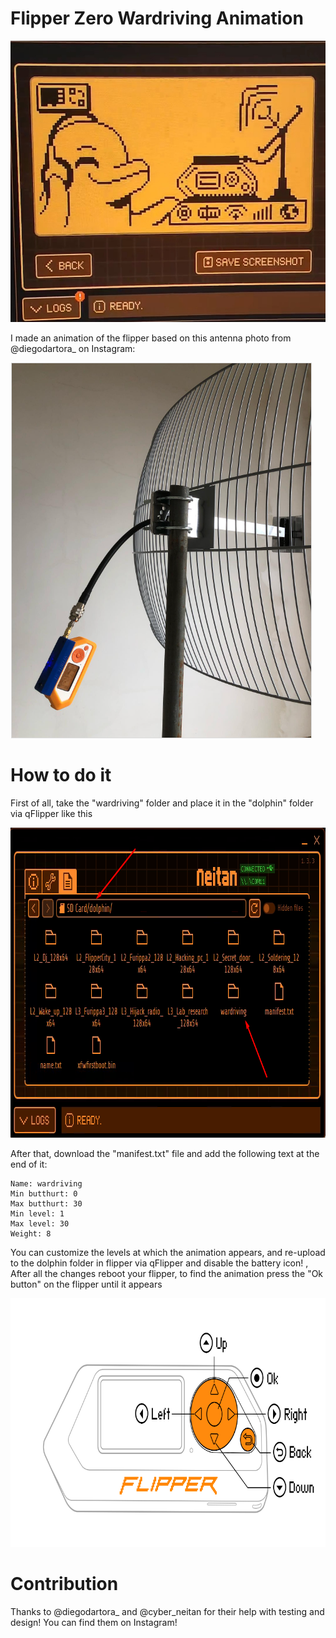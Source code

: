 # Flipper Zero Wardriving Animation

<img loading="lazy" src="https://raw.githubusercontent.com/Davim09/flipper_wardriving_animation/main/IMG_20240122_121302.jpg" width="570" height="450"/>

I made an animation of the flipper based on this antenna photo from @diegodartora_ on Instagram:

<img loading="lazy" src="https://raw.githubusercontent.com/Davim09/flipper_wardriving_animation/main/Screenshot_146.png" width="482" height="601"/>

# How to do it 
First of all, take the "wardriving" folder and place it in the "dolphin" folder via qFlipper like this

<img loading="lazy" src="https://raw.githubusercontent.com/Davim09/flipper_wardriving_animation/main/Screenshot_147.png" width="828" height="496"/>

After that, download the "manifest.txt" file and add the following text at the end of it:
```
Name: wardriving
Min butthurt: 0
Max butthurt: 30
Min level: 1
Max level: 30
Weight: 8
```
You can customize the levels at which the animation appears, and re-upload to the dolphin folder in flipper via qFlipper and disable the battery icon! , After all the changes reboot your flipper, to find the animation press the "Ok button" on the flipper until it appears

<img loading="lazy" src="https://raw.githubusercontent.com/Davim09/flipper_wardriving_animation/main/Screenshot_149.png" width="788" height="398"/>

# Contribution
Thanks to @diegodartora_ and @cyber_neitan for their help with testing and design! You can find them on Instagram!
